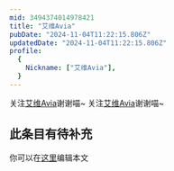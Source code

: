 ```yaml
---
mid: 3494374014978421
title: "艾维Avia"
pubDate: "2024-11-04T11:22:15.806Z"
updatedDate: "2024-11-04T11:22:15.806Z"
profile:
  {
    Nickname: ["艾维Avia"],
  }
---
```


关注[艾维Avia](https://space.bilibili.com/3494374014978421)谢谢喵~ 关注[艾维Avia](https://space.bilibili.com/3494374014978421)谢谢喵~

## 此条目有待补充
你可以在[这里](https://github.com/Yuhanawa/VTuber.ICU-Content/edit/master/v/艾维Avia/index.md)编辑本文
